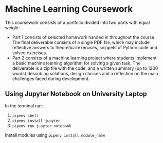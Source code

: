 # Machine Learning Coursework

This coursework consists of a portfolio divided into two parts with equal weight:

- Part 1 consists of selected homework handed in throughout the course.
The final deliverable consists of a single PDF file, which may include reflective
answers to theoretical exercises, snippets of Python code and solved
exercises.
- Part 2 consists of a machine learning project where students implement a
basic machine learning algorithm for solving a given task. The deliverable is a
zip file with the code, and a written summary (up to 1200 words) describing
solutions, design choices and a reflection on the main challenges faced during
development.

## Using Jupyter Notebook on University Laptop
In the terminal run;
1. `pipenv shell`
2. `pipenv install jupyter`
3. `pipenv run jupyter notebook`

Install modules using `pipenv install module_name`
